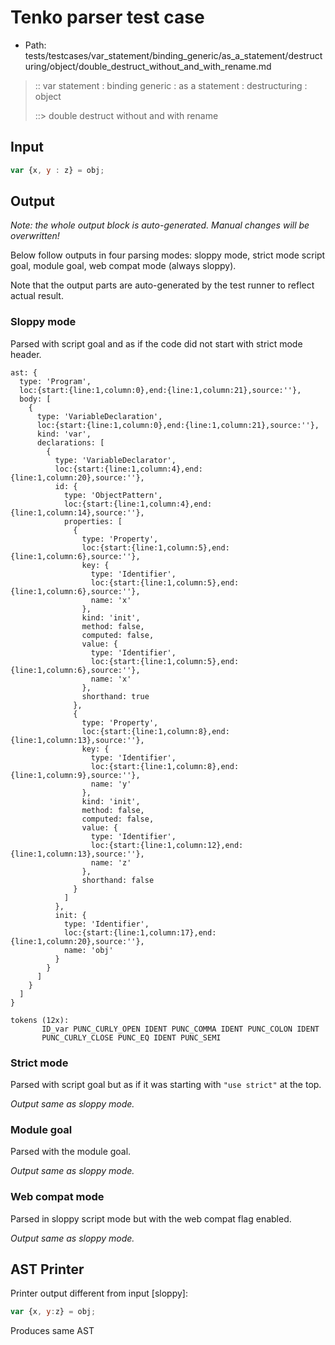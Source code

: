 # Tenko parser test case

- Path: tests/testcases/var_statement/binding_generic/as_a_statement/destructuring/object/double_destruct_without_and_with_rename.md

> :: var statement : binding generic : as a statement : destructuring : object
>
> ::> double destruct without and with rename

## Input

`````js
var {x, y : z} = obj;
`````

## Output

_Note: the whole output block is auto-generated. Manual changes will be overwritten!_

Below follow outputs in four parsing modes: sloppy mode, strict mode script goal, module goal, web compat mode (always sloppy).

Note that the output parts are auto-generated by the test runner to reflect actual result.

### Sloppy mode

Parsed with script goal and as if the code did not start with strict mode header.

`````
ast: {
  type: 'Program',
  loc:{start:{line:1,column:0},end:{line:1,column:21},source:''},
  body: [
    {
      type: 'VariableDeclaration',
      loc:{start:{line:1,column:0},end:{line:1,column:21},source:''},
      kind: 'var',
      declarations: [
        {
          type: 'VariableDeclarator',
          loc:{start:{line:1,column:4},end:{line:1,column:20},source:''},
          id: {
            type: 'ObjectPattern',
            loc:{start:{line:1,column:4},end:{line:1,column:14},source:''},
            properties: [
              {
                type: 'Property',
                loc:{start:{line:1,column:5},end:{line:1,column:6},source:''},
                key: {
                  type: 'Identifier',
                  loc:{start:{line:1,column:5},end:{line:1,column:6},source:''},
                  name: 'x'
                },
                kind: 'init',
                method: false,
                computed: false,
                value: {
                  type: 'Identifier',
                  loc:{start:{line:1,column:5},end:{line:1,column:6},source:''},
                  name: 'x'
                },
                shorthand: true
              },
              {
                type: 'Property',
                loc:{start:{line:1,column:8},end:{line:1,column:13},source:''},
                key: {
                  type: 'Identifier',
                  loc:{start:{line:1,column:8},end:{line:1,column:9},source:''},
                  name: 'y'
                },
                kind: 'init',
                method: false,
                computed: false,
                value: {
                  type: 'Identifier',
                  loc:{start:{line:1,column:12},end:{line:1,column:13},source:''},
                  name: 'z'
                },
                shorthand: false
              }
            ]
          },
          init: {
            type: 'Identifier',
            loc:{start:{line:1,column:17},end:{line:1,column:20},source:''},
            name: 'obj'
          }
        }
      ]
    }
  ]
}

tokens (12x):
       ID_var PUNC_CURLY_OPEN IDENT PUNC_COMMA IDENT PUNC_COLON IDENT
       PUNC_CURLY_CLOSE PUNC_EQ IDENT PUNC_SEMI
`````

### Strict mode

Parsed with script goal but as if it was starting with `"use strict"` at the top.

_Output same as sloppy mode._

### Module goal

Parsed with the module goal.

_Output same as sloppy mode._

### Web compat mode

Parsed in sloppy script mode but with the web compat flag enabled.

_Output same as sloppy mode._

## AST Printer

Printer output different from input [sloppy]:

````js
var {x, y:z} = obj;
````

Produces same AST
